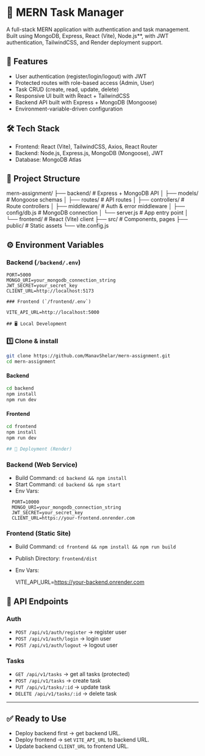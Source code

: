 # 📌 MERN Task Manager

A full-stack MERN application  with authentication and task management.  
Built using MongoDB, Express, React (Vite), Node.js**, with JWT authentication, TailwindCSS, and Render deployment support.  

## 🚀 Features
- User authentication (register/login/logout) with JWT  
- Protected routes with role-based access (Admin, User)  
- Task CRUD (create, read, update, delete)  
- Responsive UI built with React + TailwindCSS  
- Backend API built with Express + MongoDB (Mongoose)  
- Environment-variable-driven configuration    

## 🛠 Tech Stack
- Frontend: React (Vite), TailwindCSS, Axios, React Router  
- Backend: Node.js, Express.js, MongoDB (Mongoose), JWT  
- Database: MongoDB Atlas   

## 📂 Project Structure

mern-assignment/
  ├── backend/          # Express + MongoDB API
  │   ├── models/       # Mongoose schemas
  │   ├── routes/       # API routes
  │   ├── controllers/  # Route controllers
  │   ├── middleware/   # Auth & error middleware
  │   ├── config/db.js  # MongoDB connection
  │   └── server.js     # App entry point
  │
  └── frontend/         # React (Vite) client
      ├── src/          # Components, pages
      ├── public/       # Static assets
      └── vite.config.js

## ⚙️ Environment Variables

### Backend (`/backend/.env`)
```
PORT=5000
MONGO_URI=your_mongodb_connection_string
JWT_SECRET=your_secret_key
CLIENT_URL=http://localhost:5173

### Frontend (`/frontend/.env`)

VITE_API_URL=http://localhost:5000

## 🖥 Local Development
```

### 1️⃣ Clone & install
```bash
git clone https://github.com/ManavShelar/mern-assignment.git
cd mern-assignment
```

#### Backend
```bash
cd backend
npm install
npm run dev
```

#### Frontend
```bash
cd frontend
npm install
npm run dev  

## 🚀 Deployment (Render)
```
### Backend (Web Service)
- Build Command: `cd backend && npm install`  
- Start Command: `cd backend && npm start`  
- Env Vars:
```
  PORT=10000
  MONGO_URI=your_mongodb_connection_string
  JWT_SECRET=your_secret_key
  CLIENT_URL=https://your-frontend.onrender.com
```
### Frontend (Static Site)
- Build Command: `cd frontend && npm install && npm run build`  
- Publish Directory: `frontend/dist`  
- Env Vars:

  VITE_API_URL=https://your-backend.onrender.com

## 📄 API Endpoints

### Auth
- `POST /api/v1/auth/register` → register user  
- `POST /api/v1/auth/login` → login user  
- `POST /api/v1/auth/logout` → logout user  

### Tasks
- `GET /api/v1/tasks` → get all tasks (protected)  
- `POST /api/v1/tasks` → create task  
- `PUT /api/v1/tasks/:id` → update task  
- `DELETE /api/v1/tasks/:id` → delete task  

---

## ✅ Ready to Use
- Deploy backend first → get backend URL.  
- Deploy frontend → set `VITE_API_URL` to backend URL.  
- Update backend `CLIENT_URL` to frontend URL.  
 
